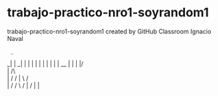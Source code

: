 # trabajo-practico-nro1-soyrandom1
trabajo-practico-nro1-soyrandom1 created by GitHub Classroom
Ignacio Naval

     _
   _| |
 _| | |
| | | |
| | | | __
| | | |/  \
|       /\ \
|      /  \/
|      \  /\
|       \/ /
 \        /
  |     /
  |    |
